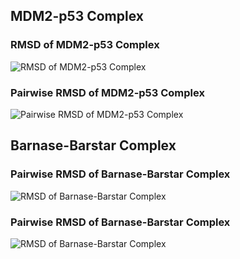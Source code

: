 
## MDM2-p53 Complex

### RMSD of MDM2-p53 Complex  

![RMSD of MDM2-p53 Complex](https://github.com/AspirinCode/TransPPImd/blob/main/data/MDM2-p53_rmsd.png)


### Pairwise RMSD of MDM2-p53 Complex  
![Pairwise RMSD of MDM2-p53 Complex](https://github.com/AspirinCode/TransPPImd/blob/main/data/MDM2-p53_pairwise-rmsd.png)


## Barnase-Barstar Complex


### Pairwise RMSD of Barnase-Barstar Complex  

![RMSD of Barnase-Barstar Complex](https://github.com/AspirinCode/TransPPImd/blob/main/data/Barnase-Barstar_rmsd.png)



### Pairwise RMSD of Barnase-Barstar Complex  


![RMSD of Barnase-Barstar Complex](https://github.com/AspirinCode/TransPPImd/blob/main/data/Barnase-Barstar_pairwise-rmsd.png)


